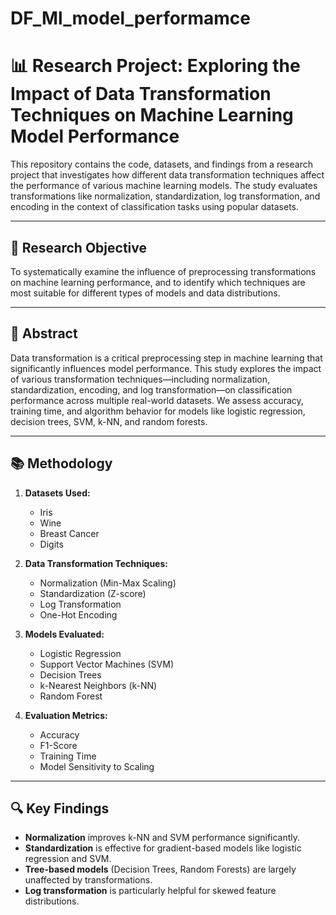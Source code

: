 # DF_Ml_model_performamce
# 📊 Research Project: Exploring the Impact of Data Transformation Techniques on Machine Learning Model Performance

This repository contains the code, datasets, and findings from a research project that investigates how different data transformation techniques affect the performance of various machine learning models. The study evaluates transformations like normalization, standardization, log transformation, and encoding in the context of classification tasks using popular datasets.

---

## 🧠 Research Objective

To systematically examine the influence of preprocessing transformations on machine learning performance, and to identify which techniques are most suitable for different types of models and data distributions.

---

## 📝 Abstract

Data transformation is a critical preprocessing step in machine learning that significantly influences model performance. This study explores the impact of various transformation techniques—including normalization, standardization, encoding, and log transformation—on classification performance across multiple real-world datasets. We assess accuracy, training time, and algorithm behavior for models like logistic regression, decision trees, SVM, k-NN, and random forests.

---

## 📚 Methodology

1. **Datasets Used:**
   - Iris
   - Wine
   - Breast Cancer
   - Digits

2. **Data Transformation Techniques:**
   - Normalization (Min-Max Scaling)
   - Standardization (Z-score)
   - Log Transformation
   - One-Hot Encoding

3. **Models Evaluated:**
   - Logistic Regression
   - Support Vector Machines (SVM)
   - Decision Trees
   - k-Nearest Neighbors (k-NN)
   - Random Forest

4. **Evaluation Metrics:**
   - Accuracy
   - F1-Score
   - Training Time
   - Model Sensitivity to Scaling

---

## 🔍 Key Findings

- **Normalization** improves k-NN and SVM performance significantly.
- **Standardization** is effective for gradient-based models like logistic regression and SVM.
- **Tree-based models** (Decision Trees, Random Forests) are largely unaffected by transformations.
- **Log transformation** is particularly helpful for skewed feature distributions.



